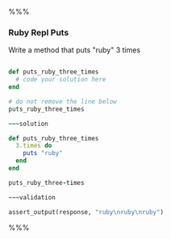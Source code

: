 %%%

### Ruby Repl Puts

Write a method that puts "ruby" 3 times

~~~ruby

def puts_ruby_three_times
  # code your solution here
end

# do not remove the line below
puts_ruby_three_times

~~~solution

def puts_ruby_three_times
  3.times do
    puts "ruby"
  end
end

puts_ruby_three-times

~~~validation

assert_output(response, "ruby\nruby\nruby")

~~~

%%%
